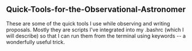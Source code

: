 ## Quick-Tools-for-the-Observational-Astronomer
These are some of the quick tools I use while observing and writing proposals.
Mostly they are scripts I've integrated into my .bashrc (which I will describe) so that I can run them from the terminal using keywords -- a wonderfully useful trick.
